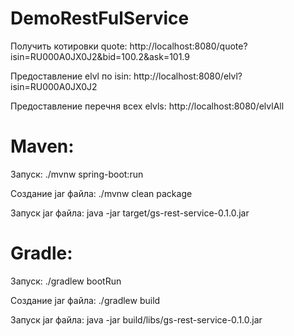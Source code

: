 # DemoRestFulService

Получить котировки quote:
http://localhost:8080/quote?isin=RU000A0JX0J2&bid=100.2&ask=101.9

Предоставление elvl по isin:
http://localhost:8080/elvl?isin=RU000A0JX0J2

Предоставление перечня всех elvls:
http://localhost:8080/elvlAll

# Maven:

Запуск: ./mvnw spring-boot:run

Создание jar файла: ./mvnw clean package

Запуск jar файла: java -jar target/gs-rest-service-0.1.0.jar


# Gradle:

Запуск: ./gradlew bootRun

Создание jar файла: ./gradlew build

Запуск jar файла: java -jar build/libs/gs-rest-service-0.1.0.jar